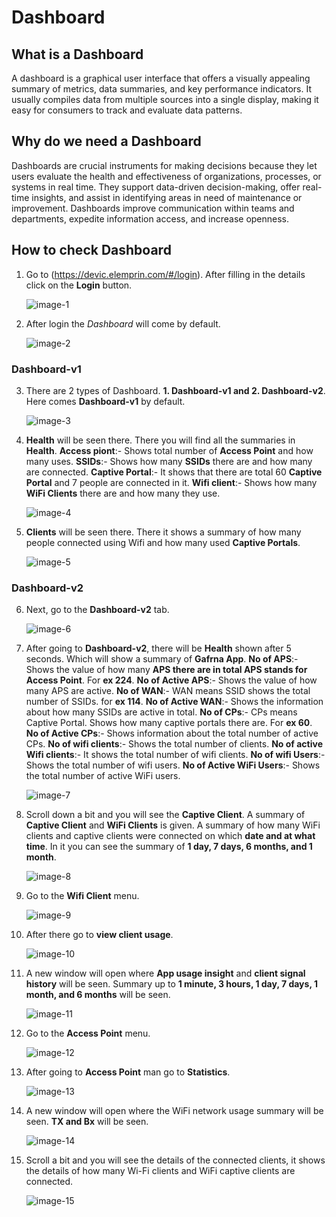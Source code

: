 # Dashboard
## What is a Dashboard
A dashboard is a graphical user interface that offers a visually appealing summary of metrics, data summaries, and key performance indicators. It usually compiles data from multiple sources into a single display, making it easy for consumers to track and evaluate data patterns.                
## Why do we need a Dashboard
Dashboards are crucial instruments for making decisions because they let users evaluate the health and effectiveness of organizations, processes, or systems in real time. They support data-driven decision-making, offer real-time insights, and assist in identifying areas in need of maintenance or improvement. Dashboards improve communication within teams and departments, expedite information access, and increase openness.

## How to check Dashboard
1. Go to (https://devic.elemprin.com/#/login). After filling in the details click on the **Login** button.

    ![image-1](https://github.com/Nancypatel1103/ComplianceClient/assets/153616269/0a790f0a-52b1-42ee-a6c9-349ecd2ffcff)

2. After login the *Dashboard* will come by default.

    ![image-2](https://github.com/Nancypatel1103/ComplianceClient/assets/153616269/d4448aa2-b45f-4174-a04f-cfc2b6e5e72b)

### Dashboard-v1

3. There are 2 types of Dashboard. **1. Dashboard-v1 and 2. Dashboard-v2**. Here comes **Dashboard-v1** by default.

    ![image-3](https://github.com/Nancypatel1103/ComplianceClient/assets/153616269/5b54f778-5e71-49aa-a351-2d84e2caa816)

4. **Health** will be seen there. There you will find all the summaries in **Health**.
   **Access piont**:- Shows total number of **Access Point** and how many uses.
   **SSIDs**:- Shows how many **SSIDs** there are and how many are connected.
   **Captive Portal**:- It shows that there are total 60 **Captive Portal** and 7 people are connected in it.
   **Wifi client**:- Shows how many **WiFi Clients** there are and how many they use.

    ![image-4](https://github.com/Nancypatel1103/ComplianceClient/assets/153616269/785912dc-1b55-4dfe-bd1e-fc93620960d9)

5. **Clients** will be seen there. There it shows a summary of how many people connected using Wifi and how many used **Captive Portals**.

    ![image-5](https://github.com/Nancypatel1103/ComplianceClient/assets/153616269/31aeb7e1-55a9-465d-a884-387226daa91e)

### Dashboard-v2

6. Next, go to the **Dashboard-v2** tab.

   ![image-6](https://github.com/Nancypatel1103/ComplianceClient/assets/153616269/f14f5c6f-24bf-472f-be7f-a62a5f23437f)

7. After going to **Dashboard-v2**, there will be **Health** shown after 5 seconds. Which will show a summary of **Gafrna App**.
  **No of APS**:- Shows the value of how many **APS there are in total APS stands for Access Point**. For **ex 224**.
  **No of Active APS**:- Shows the value of how many APS are active.
  **No of WAN**:- WAN means SSID shows the total number of SSIDs. for **ex 114**.
  **No of Active WAN**:- Shows the information about how many SSIDs are active in total.
  **No of CPs**:- CPs means Captive Portal. Shows how many captive portals there are. For **ex 60**.
  **No of Active CPs**:- Shows information about the total number of active CPs.
  **No of wifi clients**:- Shows the total number of clients.
  **No of active Wifi clients**:- It shows the total number of wifi clients.
  **No of wifi Users**:- Shows the total number of wifi users.
  **No of Active WiFi Users**:- Shows the total number of active WiFi users.

   ![image-7](https://github.com/Nancypatel1103/ComplianceClient/assets/153616269/fdb27b80-d4e6-45d2-92d2-d055603b6c66)

8. Scroll down a bit and you will see the **Captive Client**. A summary of **Captive Client** and **WiFi Clients** is given. A summary of how many WiFi clients and captive clients were connected on which **date and at what time**. In it you can see the summary of **1 day, 7 days, 6 months, and 1 month**.

    ![image-8](https://github.com/Nancypatel1103/ComplianceClient/assets/153616269/adee340c-6bd8-4585-9ec4-514a34de29b1)

9. Go to the **Wifi Client** menu.

    ![image-9](https://github.com/Nancypatel1103/ComplianceClient/assets/153616269/60158aec-76e4-4678-98ff-14038d927375)

10. After there go to **view client usage**.

    ![image-10](https://github.com/Nancypatel1103/ComplianceClient/assets/153616269/feb7fc33-bb8a-4c57-ac26-2edc5edd3eea)

11. A new window will open where **App usage insight** and **client signal history** will be seen. Summary up to **1 minute, 3 hours, 1 day, 7 days, 1 month, and 6 months** will be seen.

    ![image-11](https://github.com/Nancypatel1103/ComplianceClient/assets/153616269/db24af92-8808-4729-a4e2-b11b22a495aa)

12. Go to the **Access Point** menu.

    ![image-12](https://github.com/Nancypatel1103/ComplianceClient/assets/153616269/6e968964-20ad-45b2-9409-e239b5fd60a8)

13. After going to **Access Point** man go to **Statistics**.

    ![image-13](https://github.com/Nancypatel1103/ComplianceClient/assets/153616269/7344cc55-c880-44fb-9ca0-924abe52f229)

14. A new window will open where the WiFi network usage summary will be seen. **TX and Bx** will be seen.

    ![image-14](https://github.com/Nancypatel1103/ComplianceClient/assets/153616269/1b6a14a6-178e-4d64-acf3-876ae81191ed)

15. Scroll a bit and you will see the details of the connected clients, it shows the details of how many Wi-Fi clients and WiFi captive clients are connected.

    ![image-15](https://github.com/Nancypatel1103/ComplianceClient/assets/153616269/0a0b9d3d-93ea-41d3-b0ac-385259e359c2)   
